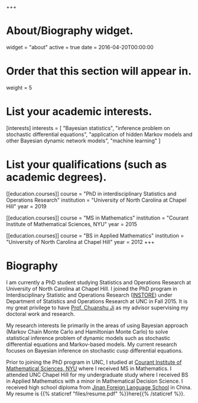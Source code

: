 +++
# About/Biography widget.
widget = "about"
active = true
date = 2016-04-20T00:00:00

# Order that this section will appear in.
weight = 5

# List your academic interests.
[interests]
  interests = [
    "Bayesian statistics",
    "inference problem on stochastic differential equations",
    "application of hidden Markov models and other Bayesian dynamic network models",
    "machine learning"
  ]

# List your qualifications (such as academic degrees).
[[education.courses]]
  course = "PhD in interdisciplinary Statistics and Operations Research"
  institution = "University of North Carolina at Chapel Hill"
  year = 2019

[[education.courses]]
  course = "MS in Mathematics"
  institution = "Courant Institute of Mathematical Sciences, NYU"
  year = 2015

[[education.courses]]
  course = "BS in Applied Mathematics"
  institution = "University of North Carolina at Chapel Hill"
  year = 2012
+++


# Biography

I am currently a PhD student studying Statistics and Operations Research at University of North Carolina at Chapel Hill. I joined the PhD program in Interdisciplinary Statistic and Operations Research ([INSTORE](https://stat-or.unc.edu/programs/interdisciplinary-statistics-and-operations-research-instore/ph-d-program-in-instore)) under Department of Statistics and Operations Research at UNC in Fall 2015. It is my great privilege to have [Prof. Chuanshu Ji](http://www.stat.unc.edu/faculty/ji.html) as my advisor supervising my doctoral work and research. 
 
 My research interests lie primarily in the areas of using Bayesian approach (Markov Chain Monte Carlo and Hamiltonian Monte Carlo) to solve statistical inference problem of dynamic models such as stochastic differential equations and Markov-based models. My current research focuses on Bayesian inference on stochastic cusp differential equations. 

 Prior to joining the PhD program in UNC, I studied at [Courant Institute of Mathematical Sciences, NYU](https://cims.nyu.edu/) where I received MS in Mathematics. I attended UNC Chapel Hill for my undergraduate study where I received BS in Applied Mathematics with a minor in Mathematical Decision Science. I received high school diploma from [Jinan Foreign Language School](https://www.jnfls.com) in China. My resume is {{% staticref "files/resume.pdf" %}}here{{% /staticref %}}.
